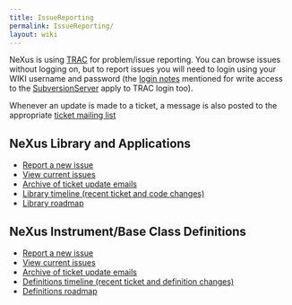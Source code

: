 ```yaml
---
title: IssueReporting
permalink: IssueReporting/
layout: wiki
---
```


NeXus is using [TRAC](http://trac.edgewall.org) for problem/issue
reporting. You can browse issues without logging on, but to report
issues you will need to login using your WIKI username and password (the
[ login notes](SubversionServer#Login "wikilink") mentioned for write
access to the [SubversionServer](SubversionServer "wikilink") apply to
TRAC login too).

Whenever an update is made to a ticket, a message is also posted to the
appropriate [ ticket mailing
list](Mailing_Lists#NeXus_Code_Tickets_Mailing_List "wikilink")

NeXus Library and Applications
------------------------------

-   [Report a new issue](http://trac.nexusformat.org/code)
-   [View current issues](http://trac.nexusformat.org/code/report/1)
-   [Archive of ticket update
    emails](http://lists.nexusformat.org/pipermail/nexus-code-tickets/)
-   [Library timeline (recent ticket and code
    changes)](http://trac.nexusformat.org/code/timeline)
-   [Library roadmap](http://trac.nexusformat.org/code/roadmap)

NeXus Instrument/Base Class Definitions
---------------------------------------

-   [Report a new issue](http://trac.nexusformat.org/definitions)
-   [View current
    issues](http://trac.nexusformat.org/definitions/report/1)
-   [Archive of ticket update
    emails](http://lists.nexusformat.org/pipermail/nexus-definitions-tickets/)
-   [Definitions timeline (recent ticket and definition
    changes)](http://trac.nexusformat.org/definitions/timeline)
-   [Definitions
    roadmap](http://trac.nexusformat.org/definitions/roadmap)

